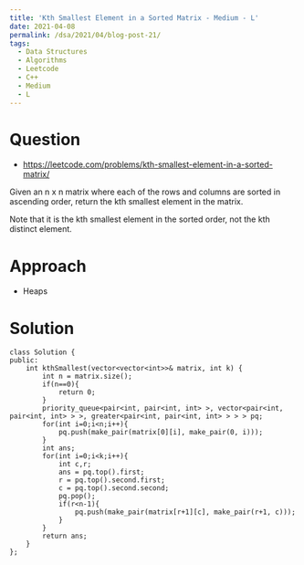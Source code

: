 ```yaml
---
title: 'Kth Smallest Element in a Sorted Matrix - Medium - L'
date: 2021-04-08
permalink: /dsa/2021/04/blog-post-21/
tags:
  - Data Structures
  - Algorithms
  - Leetcode
  - C++
  - Medium
  - L
---
```


# Question

- https://leetcode.com/problems/kth-smallest-element-in-a-sorted-matrix/

Given an n x n matrix where each of the rows and columns are sorted in ascending order, return the kth smallest element in the matrix.

Note that it is the kth smallest element in the sorted order, not the kth distinct element.

# Approach

- Heaps

# Solution
```
class Solution {
public:
    int kthSmallest(vector<vector<int>>& matrix, int k) {
        int n = matrix.size();
        if(n==0){
            return 0;
        }
        priority_queue<pair<int, pair<int, int> >, vector<pair<int, pair<int, int> > >, greater<pair<int, pair<int, int> > > > pq;
        for(int i=0;i<n;i++){
            pq.push(make_pair(matrix[0][i], make_pair(0, i)));
        }
        int ans;
        for(int i=0;i<k;i++){
            int c,r;
            ans = pq.top().first;
            r = pq.top().second.first;
            c = pq.top().second.second;
            pq.pop();
            if(r<n-1){
                pq.push(make_pair(matrix[r+1][c], make_pair(r+1, c)));
            }
        }
        return ans;
    }
};
```